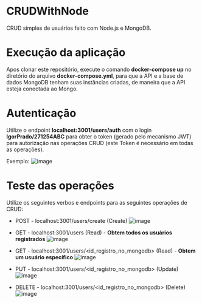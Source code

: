 # CRUDWithNode
CRUD simples de usuários feito com Node.js e MongoDB.

# Execução da aplicação
Apos clonar este repositório, execute o comando **docker-compose up** no diretório do arquivo **docker-compose.yml**, para que a API e a base de dados MongoDB tenham suas instâncias criadas, de maneira que a API esteja conectada ao Mongo. 

# Autenticação 
Utilize o endpoint **localhost:3001/users/auth** com o login **IgorPrado/271254ABC** para obter o token (gerado pelo mecanismo JWT) para autorização nas operações CRUD (este Token é necessário em todas as operações).  

Exemplo:
![image](https://github.com/IgorCavalcantiCianniPrado/CRUDWithNode/assets/86272097/33d16d74-fcfd-4c13-81b2-db0e70175f00)

# Teste das operações
Utilize os seguintes verbos e endpoints para as seguintes operações de CRUD:
* POST - localhost:3001/users/create (Create)
  ![image](https://github.com/IgorCavalcantiCianniPrado/CRUDWithNode/assets/86272097/a0e1b396-cfa2-437d-aeb5-600e5234c90b)

* GET - localhost:3001/users (Read) - **Obtem todos os usuários registrados**
  ![image](https://github.com/IgorCavalcantiCianniPrado/CRUDWithNode/assets/86272097/0a4f8bbb-a8ce-438e-8d0d-1716eb55731d)
  
* GET - localhost:3001/users/<id_registro_no_mongodb> (Read) - **Obtem um usuário específico**
  ![image](https://github.com/IgorCavalcantiCianniPrado/CRUDWithNode/assets/86272097/416f453c-adc0-4766-a80e-2c9c486c089c)
  
* PUT - localhost:3001/users/<id_registro_no_mongodb> (Update)
  ![image](https://github.com/IgorCavalcantiCianniPrado/CRUDWithNode/assets/86272097/aa74d33e-6c33-42eb-809e-1e32776c248f)

* DELETE - localhost:3001/users/<id_registro_no_mongodb> (Delete)
  ![image](https://github.com/IgorCavalcantiCianniPrado/CRUDWithNode/assets/86272097/fa53c844-ef7b-429a-bdcb-98e0d28f1801)




